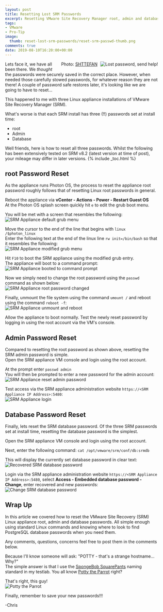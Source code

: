```yaml
---
layout: post
title: Resetting Lost SRM Passwords
excerpt: Resetting VMware Site Recovery Manager root, admin and database passwords
tags:
- VMware
- Pro-Tip
image:
  thumb: reset-lost-srm-passwords/reset-srm-passwd-thumb.png
comments: true
date: 2019-08-10T16:20:00+00:00
---
```

<img style="float: right; margin: 0px 0px 10px 10px;" alt="Lost password, send help!" src="/images/reset-lost-srm-passwords/reset-srm-passwd-00.jpg">
<span class="image-credit" style="float: right; margin: 0px 0px 10px 10px;">Photo: <a href="https://unsplash.com/@shttefan?utm_source=unsplash&utm_medium=referral&utm_content=creditCopyText">SHTTEFAN</a></span>

Lets face it, we have all been there.  We *thought* the passwords were securely saved in the correct place.  However, when needed those carefully stowed passwords, for whatever reason they are not there! A couple of password safe restores later, it's looking like we are going to have to reset...

This happened to me with three Linux appliance installations of VMware Site Recovery Manager (SRM).

What's worse is that each SRM install has three (!!) passwords set at install time:

* root
* Admin
* Database

Well friends, here is how to reset all three passwords.  Whilst the following has been extensively tested on SRM v8.2 (latest version at time of post), your mileage may differ in later versions. 
{% include _toc.html %}

## root Password Reset

As the appliance runs Photon OS, the process to reset the appliance root password roughly follows that of resetting Linux root passwords in general.

Reboot the appliance via **vCenter - Actions - Power - Restart Guest OS** <br>
At the Photon OS splash screen quickly hit `e` to edit the grub boot menu. 

You will be met with a screen that resembles the following:
<img style="display: block; margin-left: auto; margin-right: auto;" alt="SRM Appliance default grub menu" src="/images/reset-lost-srm-passwords/reset-srm-passwd-01.png">

Move the cursor to the end of the line that begins with `linux /$photon_linux` <br>
Enter the following text at the end of the linux line `rw init=/bin/bash` so that it resembles the following:
<img style="display: block; margin-left: auto; margin-right: auto;" alt="SRM Appliance modified grub menu" src="/images/reset-lost-srm-passwords/reset-srm-passwd-02.png">

Hit `F10` to boot the SRM appliance using the modified grub entry.  
The appliance will boot to a command prompt:
<img style="display: block; margin-left: auto; margin-right: auto;" alt="SRM Appliance booted to command prompt" src="/images/reset-lost-srm-passwords/reset-srm-passwd-03.png">

Now we simply need to change the root password using the `passwd` command as shown below:
<img style="display: block; margin-left: auto; margin-right: auto;" alt="SRM Appliance root password changed" src="/images/reset-lost-srm-passwords/reset-srm-passwd-04.png">

Finally, unmount the file system using the command `umount /` and reboot using the command `reboot -f`:
<img style="display: block; margin-left: auto; margin-right: auto;" alt="SRM Appliance unmount and reboot" src="/images/reset-lost-srm-passwords/reset-srm-passwd-05.png">

Allow the appliance to boot normally. Test the newly reset password by logging in using the root account via the VM's console.

## Admin Password Reset

Compared to resetting the root password as shown above, resetting the SRM admin password is simple.<br>
Open the SRM appliance VM console and login using the root account.

At the prompt enter `passwd admin`<br>
You will then be prompted to enter a new password for the admin account:
<img style="display: block; margin-left: auto; margin-right: auto;" alt="SRM Appliance reset admin password" src="/images/reset-lost-srm-passwords/reset-srm-passwd-06.png">

Test access via the SRM appliance administration website `https://<SRM Appliance IP Address>:5480`:
<img style="display: block; margin-left: auto; margin-right: auto;" alt="SRM Appliance login" src="/images/reset-lost-srm-passwords/reset-srm-passwd-07.png">

## Database Password Reset

Finally, lets reset the SRM database password.  Of the three SRM passwords set at install time, resetting the database password is the simplest.

Open the SRM appliance VM console and login using the root account.

Next, enter the following command: `cat /opt/vmware/srm/conf/db:srmdb`

This will display the currently set database password in clear text:
<img style="display: block; margin-left: auto; margin-right: auto;" alt="Recovered SRM database password" src="/images/reset-lost-srm-passwords/reset-srm-passwd-08.png">

Login via the SRM appliance administration website `https://<SRM Appliance IP Address>:5480`, select **Access - Embedded database password - Change**, enter recovered and new passwords:
<img style="display: block; margin-left: auto; margin-right: auto;" alt="Change SRM database password" src="/images/reset-lost-srm-passwords/reset-srm-passwd-09.png">

## Wrap Up
In this article we covered how to reset the VMware Site Recovery (SRM) Linux appliance root, admin and database passwords. All simple enough using standard Linux commands and knowing where to look to find PostgreSQL database passwords when you need them. 

Any comments, questions, concerns feel free to post them in the comments below.

Because I'll know someone will ask: "POTTY - that's a strange hostname... Why?"<br>
The simple answer is that I use the [SpongeBob SquarePants](https://en.wikipedia.org/wiki/SpongeBob_SquarePants) naming standard in my testlab.  You all know [Potty the Parrot](https://nickelodeon.fandom.com/wiki/Potty_the_Parrot) right?

That's right, this guy!
<img style="display: block; margin-left: auto; margin-right: auto;" alt="Potty the Parrot" src="/images/reset-lost-srm-passwords/Potty_the_Parrot.png">

Finally, remember to save your new passwords!!!

-Chris
